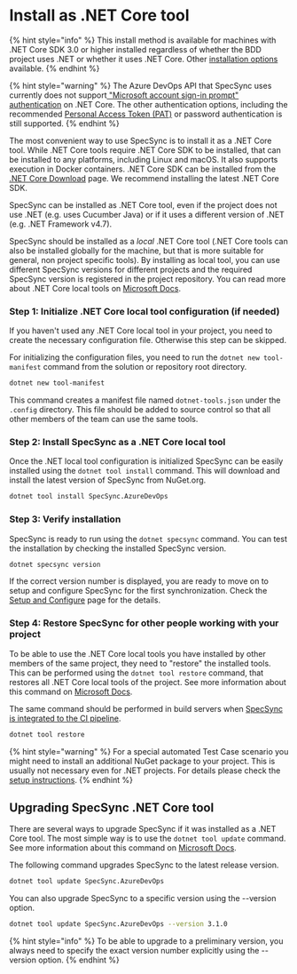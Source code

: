 # Install as .NET Core tool

{% hint style="info" %}
This install method is available for machines with .NET Core SDK 3.0 or higher installed regardless of whether the BDD project uses .NET or whether it uses .NET Core. Other [installation options](./) available.
{% endhint %}

{% hint style="warning" %}
The Azure DevOps API that SpecSync uses currently does not support[ "Microsoft account sign-in prompt" authentication](../features/general-features/tfs-authentication-options.md#tfs-windows-sign-in-prompt) on .NET Core. The other authentication options, including the recommended [Personal Access Token \(PAT\)](../features/general-features/tfs-authentication-options.md#vsts-personal-access-tokens) or password authentication is still supported.
{% endhint %}

The most convenient way to use SpecSync is to install it as a .NET Core tool. While .NET Core tools require .NET Core SDK to be installed, that can be installed to any platforms, including Linux and macOS. It also supports execution in Docker containers. .NET Core SDK can be installed from the [.NET Core Download](https://dotnet.microsoft.com/download) page. We recommend installing the latest .NET Core SDK.

SpecSync can be installed as .NET Core tool, even if the project does not use .NET \(e.g. uses Cucumber Java\) or if it uses a different version of .NET \(e.g. .NET Framework v4.7\).

SpecSync should be installed as a _local_ .NET Core tool \(.NET Core tools can also be installed globally for the machine, but that is more suitable for general, non project specific tools\). By installing as local tool, you can use different SpecSync versions for different projects and the required SpecSync version is registered in the project repository. You can read more about .NET Core local tools on [Microsoft Docs](https://docs.microsoft.com/en-us/dotnet/core/tools/global-tools#install-a-local-tool).

### Step 1: Initialize .NET Core local tool configuration \(if needed\)

If you haven't used any .NET Core local tool in your project, you need to create the necessary configuration file. Otherwise this step can be skipped.

For initializing the configuration files, you need to run the `dotnet new tool-manifest` command from the solution or repository root directory.

```bash
dotnet new tool-manifest
```

This command creates a manifest file named `dotnet-tools.json` under the `.config` directory. This file should be added to source control so that all other members of the team can use the same tools.

### Step 2: Install SpecSync as a .NET Core local tool

Once the .NET local tool configuration is initialized SpecSync can be easily installed using the `dotnet tool install` command. This will download and install the latest version of SpecSync from NuGet.org.

```bash
dotnet tool install SpecSync.AzureDevOps
```

### Step 3: Verify installation

SpecSync is ready to run using the `dotnet specsync` command. You can test the installation by checking the installed SpecSync version.

```bash
dotnet specsync version
```

If the correct version number is displayed, you are ready to move on to setup and configure SpecSync for the first synchronization. Check the [Setup and Configure](setup-and-configure.md) page for the details.

### Step 4: Restore SpecSync for other people working with your project

To be able to use the .NET Core local tools you have installed by other members of the same project, they need to "restore" the installed tools. This can be performed using the `dotnet tool restore` command, that restores all .NET Core local tools of the project. See more information about this command on [Microsoft Docs](https://docs.microsoft.com/en-us/dotnet/core/tools/global-tools#install-a-local-tool).

The same command should be performed in build servers when [SpecSync is integrated to the CI pipeline](../important-concepts/synchronizing-test-cases-from-build.md).

```bash
dotnet tool restore
```

{% hint style="warning" %}
For a special automated Test Case scenario you might need to install an additional NuGet package to your project. This is usually not necessary even for .NET projects. For details please check the [setup instructions](setup-and-configure.md#setup-specflow-plugin).
{% endhint %}

## Upgrading SpecSync .NET Core tool

There are several ways to upgrade SpecSync if it was installed as a .NET Core tool. The most simple way is to use the `dotnet tool update` command. See more information about this command on [Microsoft Docs](https://docs.microsoft.com/en-us/dotnet/core/tools/dotnet-tool-update).

The following command upgrades SpecSync to the latest release version.

```bash
dotnet tool update SpecSync.AzureDevOps
```

You can also upgrade SpecSync to a specific version using the --version option.

```bash
dotnet tool update SpecSync.AzureDevOps --version 3.1.0
```

{% hint style="info" %}
To be able to upgrade to a preliminary version, you always need to specify the exact version number explicitly using the --version option.
{% endhint %}

